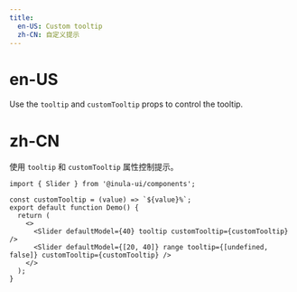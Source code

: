```yaml
---
title:
  en-US: Custom tooltip
  zh-CN: 自定义提示
---
```


# en-US

Use the `tooltip` and `customTooltip` props to control the tooltip.

# zh-CN

使用 `tooltip` 和 `customTooltip` 属性控制提示。

```tsx
import { Slider } from '@inula-ui/components';

const customTooltip = (value) => `${value}%`;
export default function Demo() {
  return (
    <>
      <Slider defaultModel={40} tooltip customTooltip={customTooltip} />
      <Slider defaultModel={[20, 40]} range tooltip={[undefined, false]} customTooltip={customTooltip} />
    </>
  );
}
```
